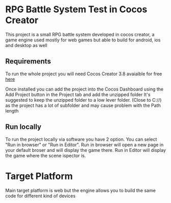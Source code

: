 # RPG Battle System Test in Cocos Creator

This project is a small RPG battle system developed in cocos creator, a game engine used mostly for web games
but able to build for android, ios and desktop as well

## Requirements

To run the whole project you will need Cocos Creator 3.8 avaialble for free [here](https://www.cocos.com/en/creator-download)

Once installed you can add the project into the Cocos Dashboard using the Add Project button in the Project tab and add the unzipped folder
It's suggested to keep the unzipped folder to a low lever folder. (Close to C://) as the project has a lot of subfolder and may cause problem with the Path length

## Run locally

To run the project locally via software you have 2 option.
You can select "Run in browser" or "Run in Editor".
Run in browser will open a new page in your default broser and will display the game there.
Run in Editor will display the game where the scene ispector is.

# Target Platform

Main target platform is web but the engine allows you to build the same code for different kind of devices
